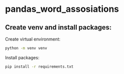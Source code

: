 # pandas_word_assosiations

## Create venv and install packages:

Create virtual environment:
```Bash
python -m venv venv
```

Install packages:
```Bash
pip install -r requirements.txt
```